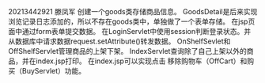 20213442921  滕凤军
创建一个goods类存储商品信息。
GoodsDetail是后来实现浏览记录日志添加的，所以不存在goods类中，单独做了一个表单存储。
在jsp页面中通过form表单提交数据。
在LoginServlet中使用session判断登录状态。并从数据库中请求数据request.setAttribute()转发数据。
OnShelfSevlet和OffShelfServlet管理商品的上架下架。
IndexServlet查询除了自己上架以外的商品，并在index.jsp打印。
在index.jsp可以实现点击
移除购物车（OffCart）和购买（BuyServlet）功能。
